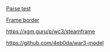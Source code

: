 [Parse test](https://nazarpunk.github.io/warodel/mdx-parser-test)

[Frame border](https://nazarpunk.github.io/warodel/frameborder)

https://xgm.guru/p/wc3/steamframe

https://github.com/4eb0da/war3-model
